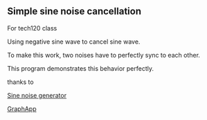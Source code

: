 ## Simple sine noise cancellation

For tech120 class

Using negative sine wave to cancel sine wave.

To make this work, two noises have to perfectly sync to each other.

This program demonstrates this behavior perfectly.

thanks to

[Sine noise generator](http://www.wolinlabs.com/blog/java.sine.wave.html)

[GraphApp](https://stackoverflow.com/questions/54082848/draw-sine-wave-curve)